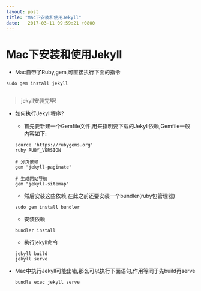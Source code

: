 ```yaml
---
layout: post
title: "Mac下安装和使用Jekyll"
date:   2017-03-11 09:59:21 +0800
---
```


# Mac下安装和使用Jekyll
* Mac自带了Ruby,gem,可直接执行下面的指令

```
sudo gem install jekyll
    
```

> jekyll安装完毕!

* 如何执行Jekyll程序?
    *  首先要新建一个Gemfile文件,用来指明要下载的Jekyll依赖,Gemfile一般内容如下:
   
    ```
    source 'https://rubygems.org'    
    ruby RUBY_VERSION
    
    # 分页依赖
    gem "jekyll-paginate"
    
    # 生成网站导航
    gem "jekyll-sitemap"
    ```
    *  然后安装这些依赖,在此之前还要安装一个bundler(ruby包管理器)
    
    ```
    sudo gem install bundler
    ```
    
    * 安装依赖
    ```
    bundler install
    ```
    * 执行jekyll命令
    ```
    jekyll build
    jekyll serve
    ```
* Mac中执行Jekyll可能出错,那么可以执行下面语句,作用等同于先build再serve
    ```
    bundle exec jekyll serve
    ```
    

